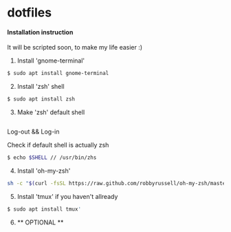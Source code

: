 # dotfiles

#### Installation instruction

It will be scripted soon, to make my life easier :)

1. Install 'gnome-terminal'
  ```bash
  $ sudo apt install gnome-terminal
  ```
  
2. Install 'zsh' shell 
  ```bash
  $ sudo apt install zsh
  ```
3. Make 'zsh' default shell
  ```bahs chsh -s $(which zsh)
  ```
  Log-out && Log-in
  
  Check if default shell is actually zsh
  ```bash
  $ echo $SHELL // /usr/bin/zhs
  ```
4. Install 'oh-my-zsh'
  ```bash
  sh -c "$(curl -fsSL https://raw.github.com/robbyrussell/oh-my-zsh/master/tools/install.sh)"
  ```
5. Install 'tmux' if you haven't allready
  ```bash
  $ sudo apt install tmux'
  ```
6. ** OPTIONAL **

